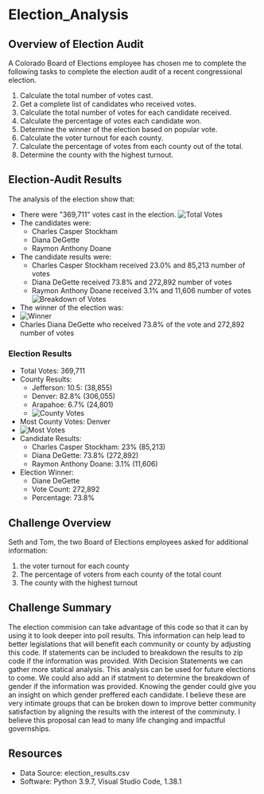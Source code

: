 # Election_Analysis

## Overview of Election Audit
A Colorado Board of Elections employee has chosen  me to complete the following tasks to complete the election audit of a recent congressional election.
1. Calculate the total number of votes cast.
2. Get a complete list of candidates who received votes.
3. Calculate the total number of votes for each candidate received.
4. Calculate the percentage of votes each candidate won.
5. Determine the winner of the election based on popular vote.
6. Calculate the voter turnout for each county.
7. Calculate the percentage of votes from each county out of the total.
8. Determine the county with the highest turnout.
## Election-Audit Results
The analysis of the election show that:
- There were "369,711" votes cast in the election.
![Total Votes](Documents/DataAnalytics/Resources/total_votes.*png)
- The candidates were:
  - Charles Casper Stockham
  - Diana DeGette
  - Raymon Anthony Doane
- The candidate results were:
  - Charles Casper Stockham received 23.0% and 85,213 number of votes
  - Diana DeGette received 73.8% and 272,892 number of votes
  - Raymon Anthony Doane received 3.1% and 11,606 number of votes
  ![Breakdown of Votes](Documents/DataAnalytics/Resources/Breakdown_ofvotes)
- The winner of the election was:
- ![Winner](Documents/DataAnalytics/Resources/Winner)
- Charles Diana DeGette who received 73.8% of the vote and 272,892 number of votes

### Election Results
  - Total Votes: 369,711
  - County Results:
    - Jefferson: 10.5: (38,855)
    - Denver: 82.8% (306,055)
    - Arapahoe: 6.7% (24,801)
    - ![County Votes](Documents/DataAnalytics/Resources/County_votes)
  - Most County Votes: Denver
  - ![Most Votes](Documents/DataAnalytics/Resources/Largest_turnout)
  - Candidate Results:
    - Charles Casper Stockham: 23% (85,213)
    - Diana DeGette: 73.8% (272,892)
    - Raymon Anthony Doane: 3.1% (11,606)
  - Election Winner:
    - Diane DeGette
    - Vote Count: 272,892
    - Percentage: 73.8%

## Challenge Overview
Seth and Tom, the two Board of Elections employees asked for additional information:
  1. the voter turnout for each county
  2. The percentage of voters from each county of the total count
  3. The county with the highest turnout

## Challenge Summary
  The election commision can take advantage of this code so that it can by using it to look deeper into poll results. This information can help lead to better legislations that will benefit each community or county by adjusting this code. 
  If statements can be included to  breakdown the results to zip code if the information was provided. With Decision Statements we can gather more statical analysis. This analysis can be used for future elections to come. 
  We could also add an if statment to determine the breakdown of gender if the information was provided. Knowing the gender could give you an insight on which gender preffered each candidate. 
  I believe these are very intimate groups that can be broken down to improve better community satisfaction by aligning the results with the interest of the comminuty. I believe this proposal can lead to many life changing and impactful governships.   
   ## Resources
- Data Source: election_results.csv
- Software: Python 3.9.7, Visual Studio Code, 1.38.1
